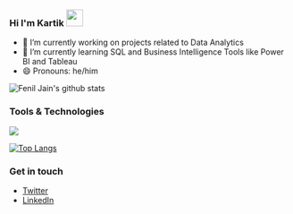 ### Hi I'm Kartik <img src="https://raw.githubusercontent.com/MartinHeinz/MartinHeinz/master/wave.gif" width="30px">

- 🔭 I’m currently working on projects related to Data Analytics
- 🌱 I’m currently learning SQL and Business Intelligence Tools like Power BI and Tableau
- 😄 Pronouns: he/him

![Fenil Jain's github stats](https://github-readme-stats.vercel.app/api?username=VKartik07&theme=great-gatsby&show_icons=true)

### Tools & Technologies
![](https://img.shields.io/badge/Language-Python-informational?style=flat&logo=Python&logoColor=white)

[![Top Langs](https://github-readme-stats.vercel.app/api/top-langs/?username=VKartik07&theme=great-gatsby&show_icons=true)](https://github.com/feniljain/github-readme-stats)

### Get in touch

- [Twitter](https://twitter.com/VKartik15)
- [LinkedIn](https://linkedin.com/in/v-kartik)
